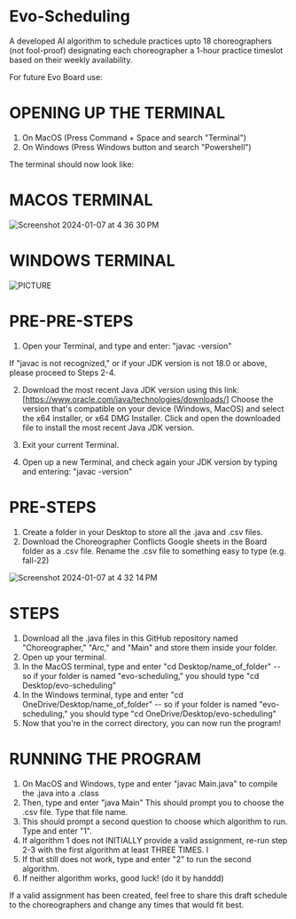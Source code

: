 # Evo-Scheduling
A developed AI algorithm to schedule practices upto 18 choreographers (not fool-proof) designating each choreographer a 1-hour practice timeslot based on their weekly availability.

For future Evo Board use:

# OPENING UP THE TERMINAL

1. On MacOS (Press Command + Space and search "Terminal")
2. On Windows (Press Windows button and search "Powershell")

The terminal should now look like: 

# MACOS TERMINAL

![Screenshot 2024-01-07 at 4 36 30 PM](https://github.com/Johnrev16/Evo-Scheduling/assets/76535774/26b982fe-8180-4950-8166-9e542490f607)

# WINDOWS TERMINAL 

![PICTURE](https://github.com/Johnrev16/Evo-Scheduling/assets/94932129/f0ed625c-4dda-476b-80b3-2e004053b784)


# PRE-PRE-STEPS

1. Open your Terminal, and type and enter: "javac -version"

If "javac is not recognized," or if your JDK version is not 18.0 or above, please proceed to Steps 2-4.

2. Download the most recent Java JDK version using this link: [https://www.oracle.com/java/technologies/downloads/] Choose the version that's compatible on your device (Windows, MacOS) and select the x64 installer, or x64 DMG Installer. Click and open the downloaded file to install the most recent Java JDK version. 

3. Exit your current Terminal.
   
4. Open up a new Terminal, and check again your JDK version by typing and entering: "javac -version"

# PRE-STEPS

1. Create a folder in your Desktop to store all the .java and .csv files.
2. Download the Choreographer Conflicts Google sheets in the Board folder as a .csv file. Rename the .csv file to something easy to type (e.g. fall-22)

![Screenshot 2024-01-07 at 4 32 14 PM](https://github.com/Johnrev16/Evo-Scheduling/assets/76535774/a04a578d-e775-4607-9eef-5c5121f377eb)


# STEPS

1. Download all the .java files in this GitHub repository named "Choreographer," "Arc," and "Main" and store them inside your folder.
2. Open up your terminal.
3. In the MacOS terminal, type and enter "cd Desktop/name_of_folder" -- so if your folder is named "evo-scheduling," you should type "cd Desktop/evo-scheduling"
4. In the Windows terminal, type and enter "cd OneDrive/Desktop/name_of_folder" -- so if your folder is named "evo-scheduling," you should type "cd OneDrive/Desktop/evo-scheduling"
5. Now that you're in the correct directory, you can now run the program!

# RUNNING THE PROGRAM

1. On MacOS and Windows, type and enter "javac Main.java" to compile the .java into a .class
2. Then, type and enter "java Main" This should prompt you to choose the .csv file. Type that file name.
3. This should prompt a second question to choose which algorithm to run. Type and enter "1".
4. If algorithm 1 does not INITIALLY provide a valid assignment, re-run step 2-3 with the first algorithm at least THREE TIMES. I
5. If that still does not work, type and enter "2" to run the second algorithm.
6. If neither algorithm works, good luck! (do it by handdd)

If a valid assignment has been created, feel free to share this draft schedule to the choreographers and change any times that would fit best. 
   

